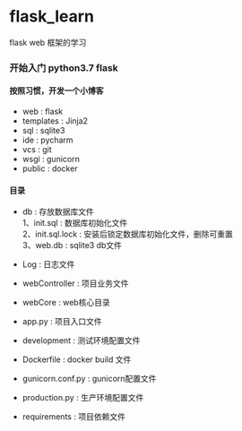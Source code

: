 # flask_learn
flask web 框架的学习

### 开始入门 python3.7 flask

#### 按照习惯，开发一个小博客
- web : flask
- templates : Jinja2
- sql : sqlite3
- ide : pycharm
- vcs : git
- wsgi : gunicorn
- public : docker

#### 目录
- db : 存放数据库文件   
1、init.sql : 数据库初始化文件   
2、init.sql.lock : 安装后锁定数据库初始化文件，删除可重置   
3、web.db : sqlite3 db文件   

- Log : 日志文件

- webController : 项目业务文件

- webCore : web核心目录

- app.py : 项目入口文件

- development : 测试环境配置文件

-  Dockerfile : docker build 文件

- gunicorn.conf.py : gunicorn配置文件

- production.py : 生产环境配置文件

- requirements :  项目依赖文件
